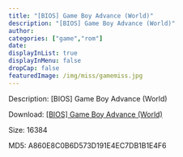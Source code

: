 ```yaml
---
title: "[BIOS] Game Boy Advance (World)"
description: "[BIOS] Game Boy Advance (World)"
author: 
categories: ["game","rom"]
date: 
displayInList: true
displayInMenu: false
dropCap: false
featuredImage: /img/miss/gamemiss.jpg
---
```


Description: [BIOS] Game Boy Advance (World)

Download: <a style="text-decoration:underline;" href="https://mega.nz/#!2PYknCxA!z8cSqWRGg2Anc5qLgGa6yFWP3Z2HVYH0kSGOCcEA8kI" target = "_blank" rel = "nofollow" > [BIOS] Game Boy Advance (World)</a>

Size: 16384

MD5: A860E8C0B6D573D191E4EC7DB1B1E4F6

